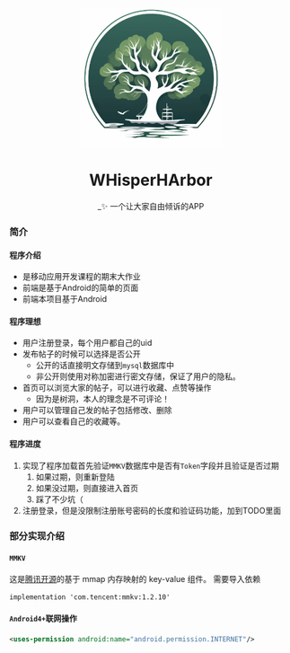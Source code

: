 <div align="center">
<img src="app/src/main/res/drawable/logo.png" width="50%" />

# WHisperHArbor
_✨ 一个让大家自由倾诉的APP
</div>

### 简介
#### 程序介绍
- 是移动应用开发课程的期末大作业
- 前端是基于Android的简单的页面
- 前端本项目基于Android

#### 程序理想
- 用户注册登录，每个用户都自己的uid
- 发布帖子的时候可以选择是否公开
    - 公开的话直接明文存储到`mysql`数据库中
    - 非公开则使用对称加密进行密文存储，保证了用户的隐私。
- 首页可以浏览大家的帖子，可以进行收藏、点赞等操作
    - 因为是树洞，本人的理念是不可评论！
- 用户可以管理自己发的帖子包括修改、删除
- 用户可以查看自己的收藏等。

#### 程序进度
1. 实现了程序加载首先验证`MMKV`数据库中是否有`Token`字段并且验证是否过期
   1. 如果过期，则重新登陆
   2. 如果没过期，则直接进入首页
   3. 踩了不少坑（
2. 注册登录，但是没限制注册账号密码的长度和验证码功能，加到TODO里面

### 部分实现介绍
#### `MMKV`
这是[腾讯开源](https://github.com/Tencent/MMKV)的基于 mmap 内存映射的 key-value 组件。
需要导入依赖
```xml
implementation 'com.tencent:mmkv:1.2.10'
```
#### `Android4+`联网操作
```xml
<uses-permission android:name="android.permission.INTERNET"/>
```